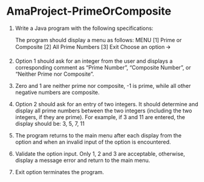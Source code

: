 # AmaProject-PrimeOrComposite

1. Write a Java program with the following specifications:

      The program should display a menu as follows:
            MENU
      [1] Prime or Composite
      [2] All Prime Numbers
      [3] Exit
      Choose an option 🡪

2. Option 1 should ask for an integer from the user and displays a corresponding comment as “Prime Number”, “Composite Number”, or “Neither Prime nor Composite”.

3. Zero and 1 are neither prime nor composite, -1 is prime, while all other negative numbers are composite.

4. Option 2 should ask for an entry of two integers.  It should determine and display all prime numbers between the two integers (including the two integers, if they are prime).
      For example, if 3 and 11 are entered, the display should be:
      3, 5, 7, 11

5. The program returns to the main menu after each display from the option and when an invalid input of the option is encountered.

6. Validate the option input.  Only 1, 2 and 3 are acceptable, otherwise, display a message error and return to the main menu.

7. Exit option terminates the program.
